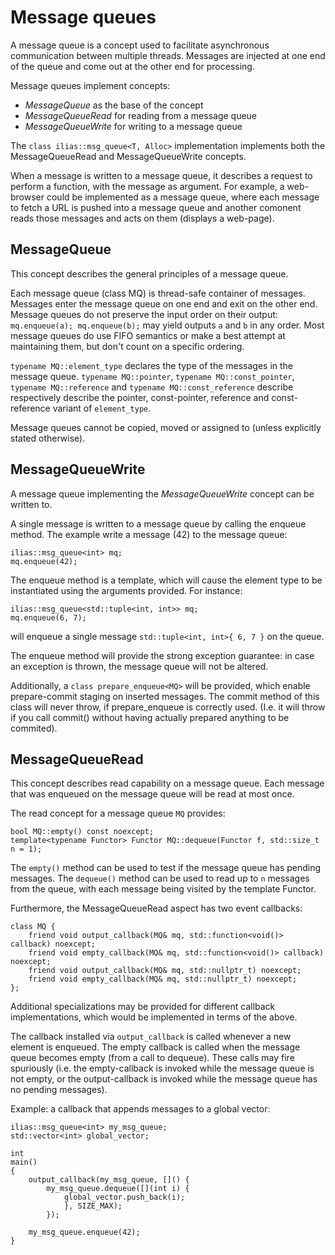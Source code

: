 Message queues
==============

A message queue is a concept used to facilitate asynchronous communication between multiple threads.  Messages are injected at one end of the queue and come out at the other end for processing.

Message queues implement concepts:
- *MessageQueue* as the base of the concept
- *MessageQueueRead* for reading from a message queue
- *MessageQueueWrite* for writing to a message queue

The ```class ilias::msg_queue<T, Alloc>``` implementation implements both the MessageQueueRead and MessageQueueWrite concepts.

When a message is written to a message queue, it describes a request to perform a function, with the message as argument.  For example, a web-browser could be implemented as a message queue, where each message to fetch a URL is pushed into a message queue and another comonent reads those messages and acts on them (displays a web-page).


MessageQueue
------------

This concept describes the general principles of a message queue.

Each message queue (class MQ) is thread-safe container of messages.  Messages enter the message queue on one end and exit on the other end.  Message queues do not preserve the input order on their output: ```mq.enqueue(a); mq.enqueue(b);``` may yield outputs ```a``` and ```b``` in any order.  Most message queues do use FIFO semantics or make a best attempt at maintaining them, but don't count on a specific ordering.

```typename MQ::element_type``` declares the type of the messages in the message queue.
```typename MQ::pointer```, ```typename MQ::const_pointer```, ```typename MQ::reference``` and ```typename MQ::const_reference``` describe respectively describe the pointer, const-pointer, reference and const-reference variant of ```element_type```.

Message queues cannot be copied, moved or assigned to (unless explicitly stated otherwise).


MessageQueueWrite
-----------------

A message queue implementing the *MessageQueueWrite* concept can be written to.

A single message is written to a message queue by calling the enqueue method.  The example write a message (42) to the message queue:

	ilias::msg_queue<int> mq;
	mq.enqueue(42);

The enqueue method is a template, which will cause the element type to be instantiated using the arguments provided.  For instance:

	ilias::msg_queue<std::tuple<int, int>> mq;
	mq.enqueue(6, 7);

will enqueue a single message ```std::tuple<int, int>{ 6, 7 }``` on the queue.

The enqueue method will provide the strong exception guarantee: in case an exception is thrown, the message queue will not be altered.

Additionally, a ```class prepare_enqueue<MQ>``` will be provided, which enable prepare-commit staging on inserted messages.  The commit method of this class will never throw, if prepare_enqueue is correctly used.  (I.e. it will throw if you call commit() without having actually prepared anything to be commited).


MessageQueueRead
----------------

This concept describes read capability on a message queue.  Each message that was enqueued on the message queue will be read at most once.

The read concept for a message queue ```MQ``` provides:

	bool MQ::empty() const noexcept;
	template<typename Functor> Functor MQ::dequeue(Functor f, std::size_t n = 1);

The ```empty()``` method can be used to test if the message queue has pending messages.  The ```dequeue()``` method can be used to read up to ```n``` messages from the queue, with each message being visited by the template Functor.

Furthermore, the MessageQueueRead aspect has two event callbacks:

	class MQ {
		friend void output_callback(MQ& mq, std::function<void()> callback) noexcept;
		friend void empty_callback(MQ& mq, std::function<void()> callback) noexcept;
		friend void output_callback(MQ& mq, std::nullptr_t) noexcept;
		friend void empty_callback(MQ& mq, std::nullptr_t) noexcept;
	};

Additional specializations may be provided for different callback implementations, which would be implemented in terms of the above.

The callback installed via ```output_callback``` is called whenever a new element is enqueued.  The empty callback is called when the message queue becomes empty (from a call to dequeue).  These calls may fire spuriously (i.e. the empty-callback is invoked while the message queue is not empty, or the output-callback is invoked while the message queue has no pending messages).

Example: a callback that appends messages to a global vector:

	ilias::msg_queue<int> my_msg_queue;
	std::vector<int> global_vector;

	int
	main()
	{
		output_callback(my_msg_queue, []() {
			my_msg_queue.dequeue([](int i) {
				global_vector.push_back(i);
			    }, SIZE_MAX);
		    });

		my_msg_queue.enqueue(42);
	}
